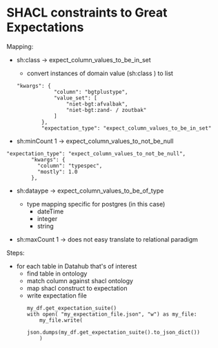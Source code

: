 # SHACL constraints to Great Expectations

Mapping:
- sh:class -> expect_column_values_to_be_in_set
    - convert instances of domain value (sh:class <Class>) to list
    ```
    "kwargs": {
                "column": "bgtplustype",
                "value_set": [
                    "niet-bgt:afvalbak",
                    "niet-bgt:zand- / zoutbak"
                ]
            },
            "expectation_type": "expect_column_values_to_be_in_set"
    ```

- sh:minCount 1 -> expect_column_values_to_not_be_null
```
"expectation_type": "expect_column_values_to_not_be_null",
        "kwargs": {
          "column": "typespec",
          "mostly": 1.0
        },
```

- sh:dataype -> expect_column_values_to_be_of_type
    - type mapping specific for postgres (in this case)
        - dateTime
        - integer
        - string


- sh:maxCount 1 -> does not easy translate to relational paradigm

Steps:
- for each table in Datahub that's of interest
    - find table in ontology
    - match column against shacl ontology
    - map shacl construct to expectation
    - write expectation file  
        ```
        my_df.get_expectation_suite()
        with open( "my_expectation_file.json", "w") as my_file:
            my_file.write(
                json.dumps(my_df.get_expectation_suite().to_json_dict())
            )
    ```
    